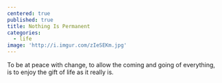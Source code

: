 ```yaml
---
centered: true
published: true
title: Nothing Is Permanent
categories:
  - life
image: 'http://i.imgur.com/zIeSEKm.jpg'
---
```

To be at peace 
with change,
to allow 
the coming 
and going 
of everything,  
is to enjoy
the gift of life 
as it really is.
